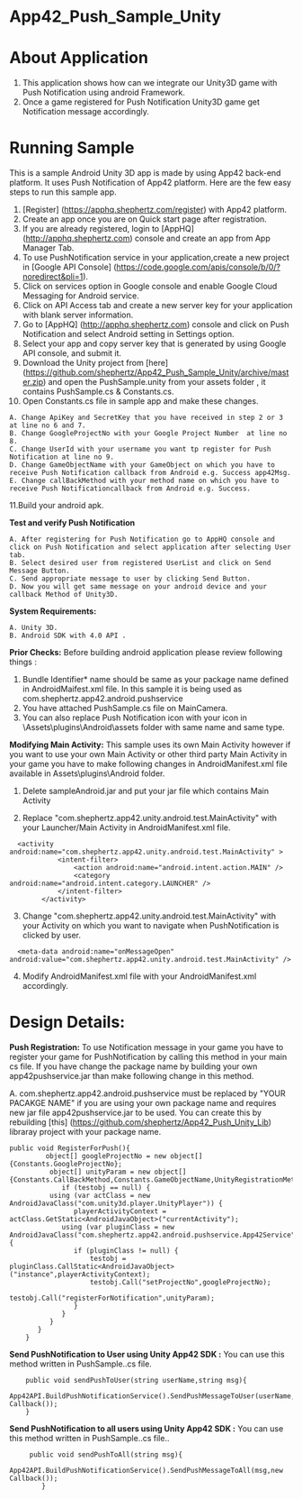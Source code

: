 App42_Push_Sample_Unity
=======================

# About Application

1. This application shows how can we integrate our Unity3D game with Push Notification using android Framework.
2. Once a game registered for Push Notification Unity3D game get Notification message accordingly.

# Running Sample

This is a sample Android Unity 3D app is made by using App42 back-end platform. It uses Push Notification of App42 platform.
Here are the few easy steps to run this sample app.

1. [Register] (https://apphq.shephertz.com/register) with App42 platform.
2. Create an app once you are on Quick start page after registration.
3. If you are already registered, login to [AppHQ] (http://apphq.shephertz.com) console and create an app from App Manager Tab.
4. To use PushNotification service in your application,create a new project in [Google API Console] (https://code.google.com/apis/console/b/0/?noredirect&pli=1).
5. Click on services option in Google console and enable Google Cloud Messaging for Android service.
6. Click on API Access tab and create a new server key for your application with blank server information.
7. Go to [AppHQ] (http://apphq.shephertz.com) console and click on Push Notification and select Android setting in Settings option.
8. Select your app and copy server key that is generated by using Google API console, and submit it.
9. Download the Unity project from [here] (https://github.com/shephertz/App42_Push_Sample_Unity/archive/master.zip) and open the PushSample.unity from your assets folder , it contains PushSample.cs & Constants.cs.
10. Open Constants.cs file in sample app and make these changes.

```
A. Change ApiKey and SecretKey that you have received in step 2 or 3 at line no 6 and 7.
B. Change GoogleProjectNo with your Google Project Number  at line no 8.
C. Change UserId with your username you want tp register for Push Notification at line no 9.
D. Change GameObjectName with your GameObject on which you have to receive Push Notification callback from Android e.g. Success app42Msg.
E. Change callBackMethod with your method name on which you have to receive Push Notificationcallback from Android e.g. Success.
```
11.Build your android apk.

__Test and verify Push Notification__
```
A. After registering for Push Notification go to AppHQ console and click on Push Notification and select application after selecting User tab.
B. Select desired user from registered UserList and click on Send Message Button.
C. Send appropriate message to user by clicking Send Button.
D. Now you will get same message on your android device and your callback Method of Unity3D.
```

__System Requirements:__
```
A. Unity 3D.
B. Android SDK with 4.0 API .
```

__Prior Checks:__ Before building android application please review following things :

1. Bundle Identifier* name should be same as your package name defined in AndroidMaifest.xml file. In this sample it is being used as com.shephertz.app42.android.pushservice</br>
2. You have attached PushSample.cs file on MainCamera.
4. You can also replace Push Notification icon with your icon in \Assets\plugins\Android\assets folder with same name and same type.

__Modifying Main Activity:__ This sample uses its own Main Activity however if you want to use your own Main Activity or other third party Main Activity in your game you have to make following changes in AndroidManifest.xml file available in Assets\plugins\Android folder.

1. Delete sampleAndroid.jar and put your jar file which contains  Main Activity</br>

2. Replace "com.shephertz.app42.unity.android.test.MainActivity" with your Launcher/Main Activity  in AndroidManifest.xml file.</br>
```
  <activity android:name="com.shephertz.app42.unity.android.test.MainActivity" >
            <intent-filter>
                <action android:name="android.intent.action.MAIN" />
                <category android:name="android.intent.category.LAUNCHER" />
            </intent-filter>
        </activity>
```
3. Change "com.shephertz.app42.unity.android.test.MainActivity" with your Activity on which you want to navigate when PushNotification is clicked by user.
```
  <meta-data android:name="onMessageOpen" android:value="com.shephertz.app42.unity.android.test.MainActivity" />
```
4. Modify AndroidManifest.xml file with your AndroidManifest.xml accordingly.


# Design Details:

__Push Registration:__ To use Notification message in your game you have to register your game for PushNotification
by calling this method in your main cs file. If you have change the package name by building your own app42pushservice.jar
than make following change in this method.

A. com.shephertz.app42.android.pushservice must be replaced by "YOUR PACAKGE NAME" if you are using your own package name and requires new jar file app42pushservice.jar to be used. You can create this by rebuilding  [this] (https://github.com/shephertz/App42_Push_Unity_Lib) libraray project with your package name.

```
public void RegisterForPush(){
		 object[] googleProjectNo = new object[]{Constants.GoogleProjectNo};
          object[] unityParam = new object[]{Constants.CallBackMethod,Constants.GameObjectName,UnityRegistrationMethod};
		     if (testobj == null) {
          using (var actClass = new AndroidJavaClass("com.unity3d.player.UnityPlayer")) {
                playerActivityContext = actClass.GetStatic<AndroidJavaObject>("currentActivity");
		     using (var pluginClass = new AndroidJavaClass("com.shephertz.app42.android.pushservice.App42Service")) {
                if (pluginClass != null) {
                    testobj = pluginClass.CallStatic<AndroidJavaObject>("instance",playerActivityContext);
				    testobj.Call("setProjectNo",googleProjectNo);
                    testobj.Call("registerForNotification",unityParam);
                }
             }
          }
       }
    }
```

__Send PushNotification to User using Unity App42 SDK :__ You can use this method written in PushSample..cs file.
 
```
	public void sendPushToUser(string userName,string msg){
		App42API.BuildPushNotificationService().SendPushMessageToUser(userName,msg,new Callback());
	}

```

__Send PushNotification to all users using Unity App42 SDK :__ You can use this method written in PushSample..cs file..
 
```
	 public void sendPushToAll(string msg){	
		 App42API.BuildPushNotificationService().SendPushMessageToAll(msg,new Callback());
        }

```
